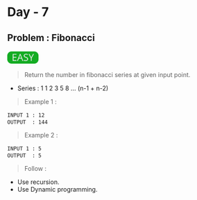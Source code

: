 # Day - 7

## Problem : Fibonacci
<img src="../.assets/easy.png" height="30px">

> Return the number in fibonacci series at given input point.

 - Series : 1 1 2 3 5 8 ... (n-1 + n-2)



> Example 1 :

```
INPUT 1 : 12
OUTPUT  : 144
```

> Example 2 :

```
INPUT 1 : 5
OUTPUT  : 5
```

> Follow :

- Use recursion.
- Use Dynamic programming.
